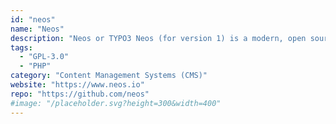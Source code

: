 ```yaml
---
id: "neos"
name: "Neos"
description: "Neos or TYPO3 Neos (for version 1) is a modern, open source CMS."
tags:
  - "GPL-3.0"
  - "PHP"
category: "Content Management Systems (CMS)"
website: "https://www.neos.io"
repo: "https://github.com/neos"
#image: "/placeholder.svg?height=300&width=400"
---
```



